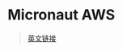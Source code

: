# Micronaut AWS

> [英文链接](https://micronaut-projects.github.io/micronaut-aws/latest/guide/#introduction)
